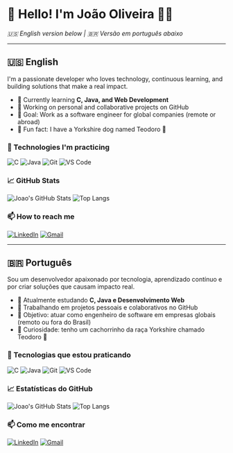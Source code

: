 # 👋 Hello! I'm João Oliveira 👨‍💻  
*🇺🇸 English version below | 🇧🇷 Versão em português abaixo*

---

## 🇺🇸 English

I'm a passionate developer who loves technology, continuous learning, and building solutions that make a real impact.

- 🌱 Currently learning **C, Java, and Web Development**
- 🔭 Working on personal and collaborative projects on GitHub
- 🎯 Goal: Work as a software engineer for global companies (remote or abroad)
- 🐶 Fun fact: I have a Yorkshire dog named Teodoro 🐾

### 💼 Technologies I'm practicing

![C](https://img.shields.io/badge/C-00599C?style=for-the-badge&logo=c&logoColor=white)
![Java](https://img.shields.io/badge/Java-ED8B00?style=for-the-badge&logo=java&logoColor=white)
![Git](https://img.shields.io/badge/Git-F05032?style=for-the-badge&logo=git&logoColor=white)
![VS Code](https://img.shields.io/badge/VS%20Code-007ACC?style=for-the-badge&logo=visual-studio-code&logoColor=white)

### 📈 GitHub Stats

![Joao's GitHub Stats](https://github-readme-stats.vercel.app/api?username=JoaoOliveira&show_icons=true&theme=radical)
![Top Langs](https://github-readme-stats.vercel.app/api/top-langs/?username=JoaoOliveira&layout=compact&theme=radical)

### 📫 How to reach me

[![LinkedIn](https://img.shields.io/badge/LinkedIn-blue?style=for-the-badge&logo=linkedin&logoColor=white)](https://linkedin.com/in/seuusuario)
[![Gmail](https://img.shields.io/badge/Email-D14836?style=for-the-badge&logo=gmail&logoColor=white)](mailto:seuemail@gmail.com)

---

## 🇧🇷 Português

Sou um desenvolvedor apaixonado por tecnologia, aprendizado contínuo e por criar soluções que causam impacto real.

- 🌱 Atualmente estudando **C, Java e Desenvolvimento Web**
- 🔭 Trabalhando em projetos pessoais e colaborativos no GitHub
- 🎯 Objetivo: atuar como engenheiro de software em empresas globais (remoto ou fora do Brasil)
- 🐶 Curiosidade: tenho um cachorrinho da raça Yorkshire chamado Teodoro 🐾

### 💼 Tecnologias que estou praticando

![C](https://img.shields.io/badge/C-00599C?style=for-the-badge&logo=c&logoColor=white)
![Java](https://img.shields.io/badge/Java-ED8B00?style=for-the-badge&logo=java&logoColor=white)
![Git](https://img.shields.io/badge/Git-F05032?style=for-the-badge&logo=git&logoColor=white)
![VS Code](https://img.shields.io/badge/VS%20Code-007ACC?style=for-the-badge&logo=visual-studio-code&logoColor=white)

### 📈 Estatísticas do GitHub

![Joao's GitHub Stats](https://github-readme-stats.vercel.app/api?username=JoaoOliveira&show_icons=true&theme=radical)
![Top Langs](https://github-readme-stats.vercel.app/api/top-langs/?username=JoaoOliveira&layout=compact&theme=radical)

### 📫 Como me encontrar

[![LinkedIn](https://img.shields.io/badge/LinkedIn-blue?style=for-the-badge&logo=linkedin&logoColor=white)](https://linkedin.com/in/seuusuario)
[![Gmail](https://img.shields.io/badge/Email-D14836?style=for-the-badge&logo=gmail&logoColor=white)](mailto:seuemail@gmail.com)

